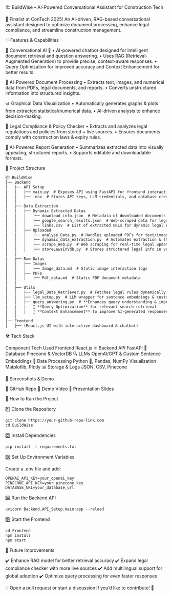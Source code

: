 🏗️ BuildWise – AI-Powered Conversational Assistant for Construction Tech

🚀 Finalist at ConTech 2025!
An AI-driven, RAG-based conversational assistant designed to optimize document processing, enhance legal compliance, and streamline construction management.

✨ Features & Capabilities

🔹 Conversational AI 🤖
	•	AI-powered chatbot designed for intelligent document retrieval and question answering.
	•	Uses RAG (Retrieval-Augmented Generation) to provide precise, context-aware responses.
	•	Query Optimization for improved accuracy and Context Enhancement for better results.

📑 AI-Powered Document Processing
	•	Extracts text, images, and numerical data from PDFs, legal documents, and reports.
	•	Converts unstructured information into structured insights.

📊 Graphical Data Visualization
	•	Automatically generates graphs & plots from extracted statistical/numerical data.
	•	AI-driven analysis to enhance decision-making.

📜 Legal Compliance & Policy Checker
	•	Extracts and analyzes legal regulations and policies from stored + live sources.
	•	Ensures documents comply with construction laws & expiry rules.

🔄 AI-Powered Report Generation
	•	Summarizes extracted data into visually appealing, structured reports.
	•	Supports editable and downloadable formats.

📁 Project Structure

```markdown
📦 BuildWise  
│── Backend  
│   ├── API Setup  
│   │   ├── main.py  # Exposes API using FastAPI for frontend interactions  
│   │   ├── .env  # Stores API keys, LLM credentials, and database credentials  
│   │  
│   ├── Data Extraction  
│   │   ├── Dynamic Extracted Datas  
│   │   │   ├── download_info.json  # Metadata of downloaded documents  
│   │   │   ├── google_search_results.json  # Web-scraped data for legal compliance  
│   │   │   ├── links.csv  # List of extracted URLs for dynamic legal research  
│   │   ├── Uploaded
│   │   │   ├── analyse_Data.py  # Handles uploaded PDFs for text/image extraction  
│   │   │   ├── dynamic_data_extraction.py  # Automates extraction & stores in Pinecone  
│   │   │   ├── scrape_Web.py  # Web scraping for real-time legal updates  
│   │   │   ├── storeLawsInVdb.py  # Stores structured legal info in vector DB  
│   │  
│   ├── Raw Datas  
│   │   ├── Images  
│   │   │   ├── Image_data.md  # Static image interaction logs  
│   │   ├── PDFs  
│   │   │   ├── Pdf_data.md  # Static PDF document metadata  
│   │  
│   ├── Utils  
│   │   ├── legal_Data_Retriever.py  # Fetches legal rules dynamically from the web  
│   │   ├── llm_setup.py  # LLM wrapper for sentence embeddings & custom functions  
│   │   ├── query_answering.py  # **Enhances query understanding & improves accuracy**  
│   │   │   📌 **Query Optimization** for relevant search retrieval  
│   │   │   📌 **Context Enhancement** to improve AI-generated responses  
│   │  
│── Frontend  
│   ├── (React.js UI with interactive dashboard & chatbot)

```

🛠️ Tech Stack

Component	Tech Used
Frontend	React.js ⚛️
Backend API	FastAPI 🚀
Database	Pinecone & VectorDB 🔍
LLMs	OpenAI/GPT & Custom Sentence Embeddings 🧠
Data Processing	Python 🐍, Pandas, NumPy
Visualization	Matplotlib, Plotly 📊
Storage & Logs	JSON, CSV, Pinecone

📸 Screenshots & Demo

📌 GitHub Repo
🎥 Demo Video
📑 Presentation Slides

🚀 How to Run the Project

1️⃣ Clone the Repository

```markdown
git clone https://your-github-repo-link.com
cd BuildWise
```

2️⃣ Install Dependencies
```markdown
pip install -r requirements.txt
```

3️⃣ Set Up Environment Variables

Create a .env file and add:
```markdown
OPENAI_API_KEY=your_openai_key
PINECONE_API_KEY=your_pinecone_key
DATABASE_URI=your_database_url
```

4️⃣ Run the Backend API
```markdown
uvicorn Backend.API_Setup.main:app --reload
```
5️⃣ Start the Frontend
```markdown
cd Frontend
npm install
npm start
```
📌 Future Improvements

✔️ Enhance RAG model for better retrieval accuracy
✔️ Expand legal compliance checker with more live sources
✔️ Add multilingual support for global adoption
✔️ Optimize query processing for even faster responses

💡 Open a pull request or start a discussion if you’d like to contribute! 🚀
